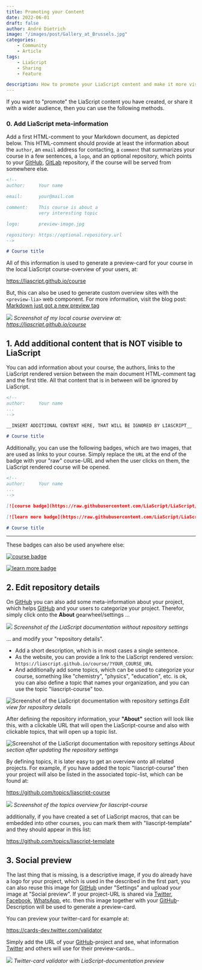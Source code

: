 ```yaml
---
title: Promoting your Content
date: 2022-06-01
draft: false
author: André Dietrich
image: "/images/post/Gallery_at_Brussels.jpg"
categories:
    - Community
    - Article
tags:
    - LiaScript
    - Sharing
    - Feature

description: How to promote your LiaScript content and make it more visible to a wider audience. Learn how to add meta-information, badges, and social previews to your content.
---
```



If you want to "promote" the LiaScript content you have created, or share it with a wider audience, then you can use the following methods.


### 0. Add LiaScript meta-information

Add a first HTML-comment to your Markdown document, as depicted below. This HTML-comment should provide at least the information about the `author`, an `email` address for contacting, a `comment` that summarizes your course in a few sentences, a `logo`, and an optional repository, which points to your [GitHub](https://github.com), [GitLab](https://gitlab.com) repository, if the course will be served from somewhere else. 

``` markdown
<!--
author:     Your name

email:      your@mail.com

comment:    This course is about a
            very interesting topic

logo:       preview-image.jpg

repository: https://optional.repository.url
-->

# Course title
```

All of this information is used to generate a preview-card for your course in the local LiaScript course-overview of your users, at:

https://liascript.github.io/course

But, this can also be used to generate custom overview sites with the `<preview-lia>` web component. For more information, visit the blog post: [Markdown just got a new preview tag](https://aizac.herokuapp.com/markdown-just-got-a-new-preview-tag)


![](/images/post/promoting-your-content/Publish0.png)
_Screenshot of my local course overview at: https://liascript.github.io/course_


## 1. Add additional content that is NOT visible to LiaScript

You can add information about your course, the authors, links to the LiaScript rendered version between the main document HTML-comment tag and the first title. All that content that is in between will be ignored by LiaScript. 


``` markdown
<!--
author:     Your name
...
-->

__INSERT ADDITIONAL CONTENT HERE, THAT WILL BE IGNORED BY LIASCRIPT__

# Course title
```

Additionally, you can use the following badges, which are two images, that are used as links to your course. Simply replace the `URL` at the end of the badge with your "raw" course-URL and when the user clicks on them, the LiaScript rendered course will be opened. 


``` markdown
<!--
author:     Your name
...
-->

[![course badge](https://raw.githubusercontent.com/LiaScript/LiaScript/master/badges/course.svg)](https://LiaScript.github.io/course/?URL)

[![learn more badge](https://raw.githubusercontent.com/LiaScript/LiaScript/master/badges/learn_more.svg)](https://LiaScript.github.io/course/?URL)

# Course title
```

---

These badges can also be used anywhere else:

[![course badge](https://raw.githubusercontent.com/LiaScript/LiaScript/master/badges/course.svg)](https://liascript.github.io/course/?https://raw.githubusercontent.com/liaScript/docs/master/README.md)

[![learn more badge](https://raw.githubusercontent.com/LiaScript/LiaScript/master/badges/learn_more.svg)](https://liascript.github.io/course/?https://raw.githubusercontent.com/liaScript/docs/master/README.md)


## 2. Edit repository details 

On [GitHub](https://github.com) you can also add some meta-information about your project, which helps [GitHub](https://github.com) and your users to categorize your project. Therefor, simply click onto the __About__ gearwheel/settings ...

![](/images/post/promoting-your-content/Publish1.png)
_Screenshot of the LiaScript documentation without repository settings_

... and modify your "repository details".

* Add a short description, which is in most cases a single sentence.
* As the website, you can provide a link to the LiaScript rendered version: `https://liascript.github.io/course/?YOUR_COURSE_URL`
* And additionally add some topics, which can be used to categorize your course, something like "chemistry", "physics", "education", etc. is ok, you can also define a topic that names your organization, and you can use the topic "liascript-course" too.

![Screenshot of the LiaScript documentation with repository settings](/images/post/promoting-your-content/Publish2.png)
_Edit view for repository details_

After defining the repository information, your __"About"__ section will look like this, with a clickable URL that will open the LiaScript-course and also with clickable topics, that will open up a topic list.

![Screenshot of the LiaScript documentation with repository settings](/images/post/promoting-your-content/Publish8.png)
_About section after updating the repository settings_

By defining topics, it is later easy to get an overview onto all related projects. For example, if you have added the topic "liascript-course" then your project will also be listed in the associated topic-list, which can be found at:

https://github.com/topics/liascript-course


![](/images/post/promoting-your-content/Publish6.png)
_Screenshot of the topics overview for liascript-course_

additionally, if you have created a set of LiaScript macros, that can be embedded into other courses, you can mark them with "liascript-template" and they should appear in this list:

https://github.com/topics/liascript-template


## 3. Social preview

The last thing that is missing, is a descriptive image, if you do already have a logo for your project, which is used in the described in the first part, you can also reuse this image for [GitHub](https://github.com) under "Settings" and upload your image at "Social preview". If your project-URL is shared via [Twitter](https://twitter.com), [Facebook](https://facebook.com), [WhatsApp](https://www.whatsapp.com/), etc. then this image together with your [GitHub](https://github.com)-Description will be used to generate a preview-card.

You can preview your twitter-card for example at:

https://cards-dev.twitter.com/validator 

Simply add the URL of your [GitHub](https://github.com)-project and see, what information [Twitter](https://twitter.com) and others will use for their preview-cards... 

![](/images/post/promoting-your-content/Publish7.png)
_Twitter-card validator with LiaScript-documentation preview_